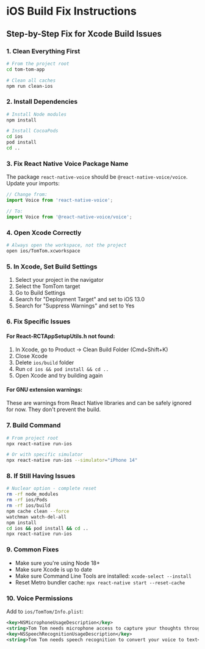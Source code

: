 # iOS Build Fix Instructions

## Step-by-Step Fix for Xcode Build Issues

### 1. Clean Everything First
```bash
# From the project root
cd tom-tom-app

# Clean all caches
npm run clean-ios
```

### 2. Install Dependencies
```bash
# Install Node modules
npm install

# Install CocoaPods
cd ios
pod install
cd ..
```

### 3. Fix React Native Voice Package Name
The package `react-native-voice` should be `@react-native-voice/voice`. Update your imports:

```typescript
// Change from:
import Voice from 'react-native-voice';

// To:
import Voice from '@react-native-voice/voice';
```

### 4. Open Xcode Correctly
```bash
# Always open the workspace, not the project
open ios/TomTom.xcworkspace
```

### 5. In Xcode, Set Build Settings
1. Select your project in the navigator
2. Select the TomTom target
3. Go to Build Settings
4. Search for "Deployment Target" and set to iOS 13.0
5. Search for "Suppress Warnings" and set to Yes

### 6. Fix Specific Issues

#### For React-RCTAppSetupUtils.h not found:
1. In Xcode, go to Product → Clean Build Folder (Cmd+Shift+K)
2. Close Xcode
3. Delete `ios/build` folder
4. Run `cd ios && pod install && cd ..`
5. Open Xcode and try building again

#### For GNU extension warnings:
These are warnings from React Native libraries and can be safely ignored for now. They don't prevent the build.

### 7. Build Command
```bash
# From project root
npx react-native run-ios

# Or with specific simulator
npx react-native run-ios --simulator="iPhone 14"
```

### 8. If Still Having Issues
```bash
# Nuclear option - complete reset
rm -rf node_modules
rm -rf ios/Pods
rm -rf ios/build
npm cache clean --force
watchman watch-del-all
npm install
cd ios && pod install && cd ..
npx react-native run-ios
```

### 9. Common Fixes
- Make sure you're using Node 18+
- Make sure Xcode is up to date
- Make sure Command Line Tools are installed: `xcode-select --install`
- Reset Metro bundler cache: `npx react-native start --reset-cache`

### 10. Voice Permissions
Add to `ios/TomTom/Info.plist`:
```xml
<key>NSMicrophoneUsageDescription</key>
<string>Tom Tom needs microphone access to capture your thoughts through voice</string>
<key>NSSpeechRecognitionUsageDescription</key>
<string>Tom Tom needs speech recognition to convert your voice to text</string>
```
